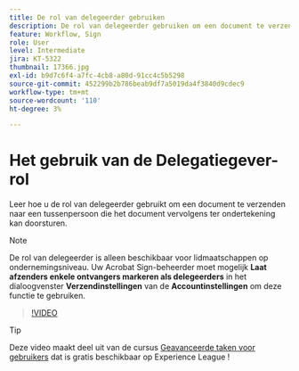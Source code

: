 ```yaml
---
title: De rol van delegeerder gebruiken
description: De rol van delegeerder gebruiken om een document te verzenden naar een tussenpersoon die het document vervolgens kan doorsturen ter ondertekening
feature: Workflow, Sign
role: User
level: Intermediate
jira: KT-5322
thumbnail: 17366.jpg
exl-id: b9d7c6f4-a7fc-4cb8-a80d-91cc4c5b5298
source-git-commit: 452299b2b786beab9df7a5019da4f3840d9cdec9
workflow-type: tm+mt
source-wordcount: '110'
ht-degree: 3%

---
```


# Het gebruik van de Delegatiegever-rol

Leer hoe u de rol van delegeerder gebruikt om een document te verzenden naar een tussenpersoon die het document vervolgens ter ondertekening kan doorsturen.

>[!NOTE]
>
>De rol van delegeerder is alleen beschikbaar voor lidmaatschappen op ondernemingsniveau. Uw Acrobat Sign-beheerder moet mogelijk **Laat afzenders enkele ontvangers markeren als delegeerders** in het dialoogvenster **Verzendinstellingen** van de **Accountinstellingen** om deze functie te gebruiken.

>[!VIDEO](https://video.tv.adobe.com/v/343621?quality=12&learn=on&hidetitle=true)

>[!TIP]
>
>Deze video maakt deel uit van de cursus [Geavanceerde taken voor gebruikers](https://experienceleague.adobe.com/?recommended=Sign-U-1-2020.3) dat is gratis beschikbaar op Experience League !
